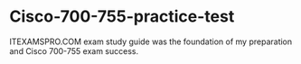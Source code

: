 # Cisco-700-755-practice-test
ITEXAMSPRO.COM exam study guide was the foundation of my preparation and Cisco 700-755 exam success.
